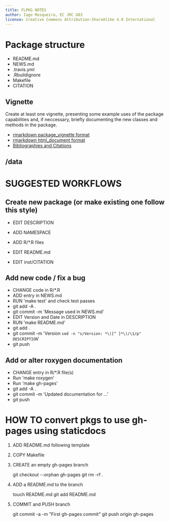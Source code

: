 ```yaml
---
title: FLPKG NOTES
author: Iago Mosqueira, EC JRC G03
license: Creative Commons Attribution-ShareAlike 4.0 International
---
```


# Package structure

- README.md
- NEWS.md
- .travis.yml
- .Rbuildignore
- Makefile
- CITATION

## Vignette

Create at least one vignette, presenting some example uses of the package capabilities and, if neccessary, briefly documenting the new classes and methods in the package.

- [rmarkdown package_vignette format](http://rmarkdown.rstudio.com/package_vignette_format.html)
- [rmarkdown html_document format](http://rmarkdown.rstudio.com/html_document_format.html)
- [Bibliographies and Citations](http://rmarkdown.rstudio.com/authoring_bibliographies_and_citations.html)

## /data

# SUGGESTED WORKFLOWS

## Create new package (or make existing one follow this style)

- EDIT DESCRIPTION
- ADD NAMESPACE
- ADD R/*.R files

- EDIT README.md
- EDIT inst/CITATION

## Add new code / fix a bug

- CHANGE code in R/*.R
- ADD entry in NEWS.md
- RUN 'make test' and check test passes
- git add -A .
- git commit -m 'Message used in NEWS.md'
- EDIT Version and Date in DESCRIPTION
- RUN 'make README.md'
- git add .
- git commit -m 'Version `sed -n "s/Version: *\([^ ]*\)/\1/p" DESCRIPTION`'
- git push

## Add or alter roxygen documentation

- CHANGE entry in R/*.R file(s)
- Run 'make roxygen'
- Run 'make gh-pages'
- git add -A .
- git commit -m 'Updated documentation for ...'
- git push


# HOW TO convert pkgs to use gh-pages using staticdocs

1. ADD README.md following template
2. COPY Makefile
3. CREATE an empty gh-pages branch

	git checkout --orphan gh-pages
	git rm -rf .

4. ADD a README.md to the branch

	touch README.md
	git add README.md

5. COMMIT and PUSH branch
	
	git commit -a -m "First gh-pages commit"
	git push origin gh-pages
